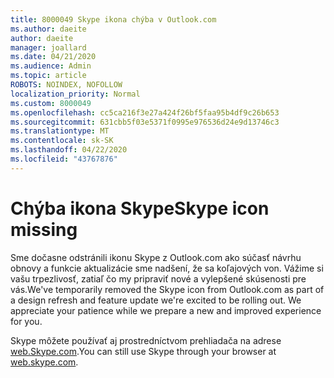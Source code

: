 ```yaml
---
title: 8000049 Skype ikona chýba v Outlook.com
ms.author: daeite
author: daeite
manager: joallard
ms.date: 04/21/2020
ms.audience: Admin
ms.topic: article
ROBOTS: NOINDEX, NOFOLLOW
localization_priority: Normal
ms.custom: 8000049
ms.openlocfilehash: cc5ca216f3e27a424f26bf5faa95b4df9c26b653
ms.sourcegitcommit: 631cbb5f03e5371f0995e976536d24e9d13746c3
ms.translationtype: MT
ms.contentlocale: sk-SK
ms.lasthandoff: 04/22/2020
ms.locfileid: "43767876"
---
```

# <a name="skype-icon-missing"></a><span data-ttu-id="3ec66-102">Chýba ikona Skype</span><span class="sxs-lookup"><span data-stu-id="3ec66-102">Skype icon missing</span></span>

<span data-ttu-id="3ec66-103">Sme dočasne odstránili ikonu Skype z Outlook.com ako súčasť návrhu obnovy a funkcie aktualizácie sme nadšení, že sa koľajových von. Vážime si vašu trpezlivosť, zatiaľ čo my pripraviť nové a vylepšené skúsenosti pre vás.</span><span class="sxs-lookup"><span data-stu-id="3ec66-103">We've temporarily removed the Skype icon from Outlook.com as part of a design refresh and feature update we're excited to be rolling out. We appreciate your patience while we prepare a new and improved experience for you.</span></span>

<span data-ttu-id="3ec66-104">Skype môžete používať aj prostredníctvom prehliadača na adrese [web.Skype.com](https://web.skype.com).</span><span class="sxs-lookup"><span data-stu-id="3ec66-104">You can still use Skype through your browser at [web.skype.com](https://web.skype.com).</span></span>